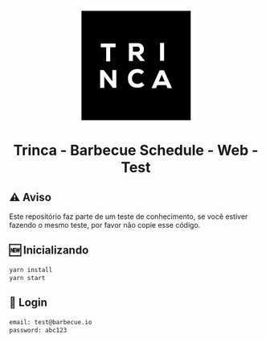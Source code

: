 <h1 align="center">

![Trinca](https://raw.githubusercontent.com/newerton/trinca-barbecue-schedule-web-test/main/public/images/logo-readme.png)

Trinca - Barbecue Schedule - Web - Test
</h1>

## ⚠️ Aviso

Este repositório faz parte de um teste de conhecimento, se você estiver fazendo o mesmo teste, por favor não copie esse código.


## 🆕 Inicializando

```
yarn install
yarn start
```

## 🔑 Login

```
email: test@barbecue.io
password: abc123
```
